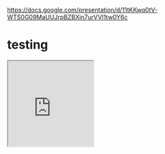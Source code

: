 https://docs.google.com/presentation/d/11tKKwq0tV-WTS0G09MaUUJrpBZBXin7urVVl1tw0Y6c

<h1>testing</h1>

  <iframe width=200 height=200 src="http://www.youtube.com/embed/KMYrIi_Mt8A" allowfullscreen> </iframe>
